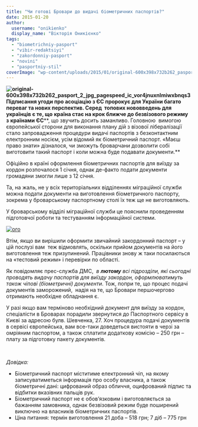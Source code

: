 ```yaml
---
title: "Чи готові Бровари до видачі біометричних паспортів?"
date: 2015-01-20
author: 
  username: "onikienko"
  display_name: "Вікторія Оникієнко"
tags: 
  - "biometrichniy-pasport"
  - "vibir-redaktsiyi"
  - "zakordonniy-pasport"
  - "novini"
  - "pasportniy-stil"
coverImage: "wp-content/uploads/2015/01/original-600x398x732b262_pasport_2_jpg_pagespeed_ic_vor4jnuxnlmiwxbnqs3.jpg"
---
```


**![original-600x398x732b262_pasport_2_jpg_pagespeed_ic_vor4jnuxnlmiwxbnqs3](https://mpz.brovary.org/wp-content/uploads/2015/01/original-600x398x732b262_pasport_2_jpg_pagespeed_ic_vor4jnuxnlmiwxbnqs3.jpg)Підписання угоди про асоціацію з ЄС пророкує для України багато переваг та нових перспектив. Серед  топових нововведень для українців є те, що** **країна стає на крок ближче до безвізового режиму з** **країнами** **ЄС****, що звучить досить заманливо. Головною  вимогою європейської сторони для виконання плану дій з візової лібералізації стало запровадження процедури видачі паспортів з безконтактним електронним носієм, усім відомий як біометричний паспорт. «Маєш право знати» дізналося, чи зможуть броварчани дозволити собі виготовити такий паспорт і коли можна буде подавати документи.**

Офіційно в країні оформлення біометричних паспортів для виїзду за кордон розпочалося 1 січня, однак де-факто подати документи громадяни змогли лише з 12 січня.

Та, на жаль, не у всіх територіальних відділеннях міграційної служби можна подати документи на виготовлення біометричного паспорту, зокрема у броварському паспортному столі їх теж ще не виготовляють.

У броварському відділі міграційної служби це пояснили проведенням підготовчої роботи та тестуванням інформаційної системи.

[![ого](https://mpz.brovary.org/wp-content/uploads/2015/01/CAM00662.jpg)](https://mpz.brovary.org/wp-content/uploads/2015/01/CAM00662.jpg)

Втім, якщо ви вирішили оформити звичайний закордонний паспорт – у цій послузі вам  теж відмовлять, оскільки прийом документів на його виготовлення теж призупинений. Працівники знову ж таки посилаються на «тестовий режим» і перевірки по області.

Як повідомляє прес-служба ДМС,  _в **лютому** всі підрозділи, які сьогодні проводять видачу паспортів для виїзду закордон, оформлюватимуть також чіпові (біометричні) документи_. Тож, попри те, що процес подачі документів заморожений,  надія на те, що Бровари першочергово отримають необхідне обладнання є.

У разі якщо вам терміново необхідний документ для виїзду за кордон, спеціалісти в Броварах порадили звернутися до Паспортного сервісу в Києві за адресою булв. Шевченка, 27. Хоч процедура подачі документів в сервісі європейська, вам все-таки доведеться вистояти в черзі за омріяним паспортом, а також сплатити додаткову комісію – 250 грн –  плату за підготовку пакету документів.

 

_Довідка:_

- Біометричний паспорт міститиме електронний чіп, на якому записуватиметься інформація про особу власника, а також біометричні дані: цифрований образ обличчя, оцифрований підпис та відбитки вказівних пальців рук.
- Біометричний паспорт не є обов’язковим і виготовляється за бажанням замовника, однак безвізовий режим буде поширений виключно на власників біометричних паспортів.
- Ціна питання: термін виготовлення 21 доба – 518 грн; 7 діб – 775 грн
